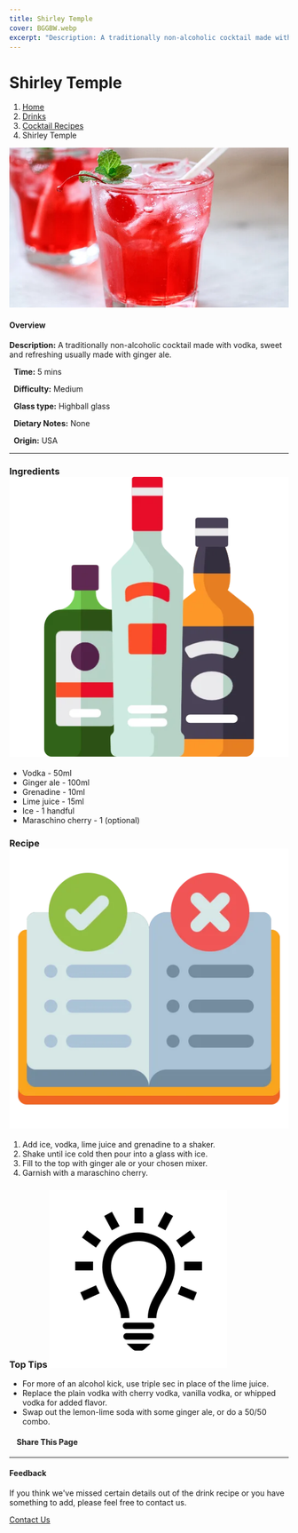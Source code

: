 ```yaml
---
title: Shirley Temple
cover: BGGBW.webp
excerpt: "Description: A traditionally non-alcoholic cocktail made with vodka, sweet and refreshing usually made with ginger ale."
---
```


# Shirley Temple

1.  [Home](/)
2.  [Drinks](drinks)
3.  [Cocktail Recipes](drinks/cocktailrecipes)
4.  Shirley Temple

![](/images/shirley-temple.webp)

#### Overview

**Description:** A traditionally non-alcoholic cocktail made with vodka, sweet and refreshing usually made with ginger ale.

  **Time:** 5 mins

  **Difficulty:** Medium

  **Glass type:** Highball glass

  **Dietary Notes:** None

  **Origin:** USA

* * *

### Ingredients ![target](/images/liquor.webp)

-   Vodka - 50ml
-   Ginger ale - 100ml
-   Grenadine - 10ml
-   Lime juice - 15ml
-   Ice - 1 handful
-   Maraschino cherry - 1 (optional)

### Recipe ![target](/images/rules.webp)

1.  Add ice, vodka, lime juice and grenadine to a shaker.
2.  Shake until ice cold then pour into a glass with ice.
3.  Fill to the top with ginger ale or your chosen mixer.
4.  Garnish with a maraschino cherry.

### Top Tips ![target](/images/lightbulb.webp)

-   For more of an alcohol kick, use triple sec in place of the lime juice.
-   Replace the plain vodka with cherry vodka, vanilla vodka, or whipped vodka for added flavor.
-   Swap out the lemon-lime soda with some ginger ale, or do a 50/50 combo.

####     Share This Page

[](https://www.facebook.com/sharer/sharer.php?u=beergogglegames.co.uk/Drinks/CocktailRecipes/shirley-temple)[](https://www.instagram.com/direct/new/)[](https://twitter.com/intent/tweet?url=beergogglegames.co.uk/Drinks/CocktailRecipes/shirley-temple)

* * *

#### Feedback

If you think we've missed certain details out of the drink recipe or you have something to add, please feel free to contact us.

  
  
  
[Contact Us](contact)
